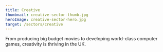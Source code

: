 ```yaml
---
title: Creative
thumbnail: creative-sector-thumb.jpg
heroImage: creative-sector-hero.jpg
target: /sectors/creative
---
```


From producing big budget movies to developing world-class computer games, creativity is thriving in the UK.